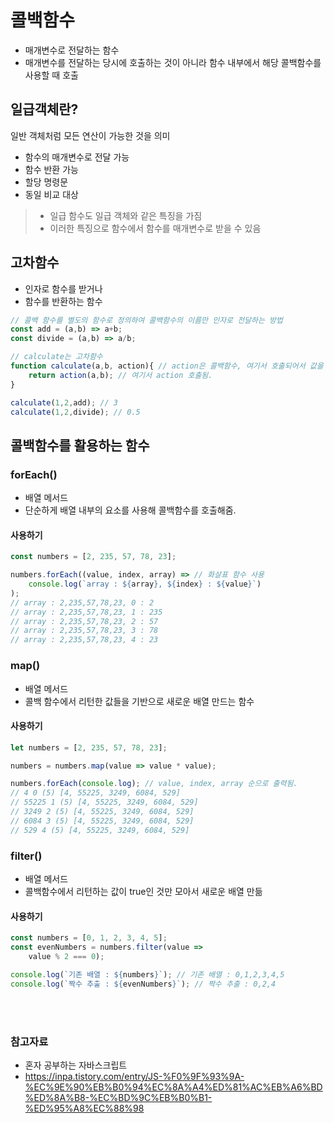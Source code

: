 # 콜백함수
- 매개변수로 전달하는 함수
- 매개변수를 전달하는 당시에 호출하는 것이 아니라 함수 내부에서 해당 콜백함수를 사용할 때 호출

## 일급객체란?
일반 객체처럼 모든 연산이 가능한 것을 의미
- 함수의 매개변수로 전달 가능
- 함수 반환 가능
- 할당 명령문
- 동일 비교 대상

> * 일급 함수도 일급 객체와 같은 특징을 가짐
> * 이러한 특징으로 함수에서 함수를 매개변수로 받을 수 있음

## 고차함수
- 인자로 함수를 받거나
- 함수를 반환하는 함수

```js
// 콜백 함수를 별도의 함수로 정의하여 콜백함수의 이름만 인자로 전달하는 방법
const add = (a,b) => a+b;
const divide = (a,b) => a/b;

// calculate는 고차함수
function calculate(a,b, action){ // action은 콜백함수, 여기서 호출되어서 값을 반환하는 것이 아님
    return action(a,b); // 여기서 action 호출됨.
}

calculate(1,2,add); // 3
calculate(1,2,divide); // 0.5
```

## 콜백함수를 활용하는 함수
### forEach()
- 배열 메서드 
- 단순하게 배열 내부의 요소를 사용해 콜백함수를 호출해줌.
#### 사용하기
```js
const numbers = [2, 235, 57, 78, 23];

numbers.forEach((value, index, array) => // 화살표 함수 사용
    console.log(`array : ${array}, ${index} : ${value}`)
);
// array : 2,235,57,78,23, 0 : 2
// array : 2,235,57,78,23, 1 : 235
// array : 2,235,57,78,23, 2 : 57
// array : 2,235,57,78,23, 3 : 78
// array : 2,235,57,78,23, 4 : 23

```
### map()
- 배열 메서드 
- 콜백 함수에서 리턴한 값들을 기반으로 새로운 배열 만드는 함수
#### 사용하기
```js
let numbers = [2, 235, 57, 78, 23];

numbers = numbers.map(value => value * value);

numbers.forEach(console.log); // value, index, array 순으로 출력됨.
// 4 0 (5) [4, 55225, 3249, 6084, 529]
// 55225 1 (5) [4, 55225, 3249, 6084, 529]
// 3249 2 (5) [4, 55225, 3249, 6084, 529]
// 6084 3 (5) [4, 55225, 3249, 6084, 529]
// 529 4 (5) [4, 55225, 3249, 6084, 529]
```
### filter()
- 배열 메서드
- 콜백함수에서 리턴하는 값이 true인 것만 모아서 새로운 배열 만듦
#### 사용하기
```js
const numbers = [0, 1, 2, 3, 4, 5];
const evenNumbers = numbers.filter(value => 
    value % 2 === 0);

console.log(`기존 배열 : ${numbers}`); // 기존 배열 : 0,1,2,3,4,5
console.log(`짝수 추출 : ${evenNumbers}`); // 짝수 추출 : 0,2,4
```

<br/>
<br/>

### 참고자료
- 혼자 공부하는 자바스크립트 
- https://inpa.tistory.com/entry/JS-%F0%9F%93%9A-%EC%9E%90%EB%B0%94%EC%8A%A4%ED%81%AC%EB%A6%BD%ED%8A%B8-%EC%BD%9C%EB%B0%B1-%ED%95%A8%EC%88%98